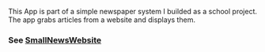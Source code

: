This App is part of a simple newspaper system I builded as a school project.
The app grabs articles from a website and displays them.

### See [SmallNewsWebsite](https://github.com/AljoshaVieth/SmallNewsWebsite)
